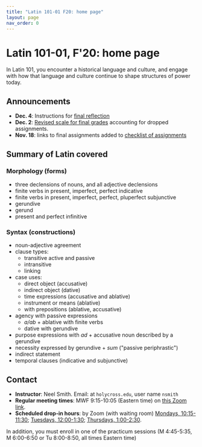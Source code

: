 ```yaml
---
title: "Latin 101-01 F20: home page"
layout: page
nav_order: 0
---
```



# Latin 101-01, F'20: home page

In Latin 101, you encounter a historical language and culture, and engage with how that language and culture continue to shape structures of power today.


## Announcements


- **Dec. 4**:  Instructions for [final reflection](./assignments/reflection/)
- **Dec. 2**: [Revised  scale for final grades](./grades/) accounting for dropped assignments.
- **Nov. 18**:  links to final assignments added to [checklist of assignments](./checklist/)

## Summary of Latin covered



### Morphology (forms)

- three declensions of nouns, and all adjective declensions
- finite verbs in present, imperfect, perfect indicative
- finite verbs in present, imperfect, perfect, pluperfect subjunctive
- gerundive
- gerund
- present and perfect infinitive

### Syntax (constructions)

- noun-adjective agreement
- clause types:  
    - transitive active and passive
    - intransitive
    - linking
- case uses:
    - direct object (accusative)
    - indirect object (dative)
    - time expressions (accusative and ablative)
    - instrument or means (ablative)
    - with prepositions (ablative, accusative)
- agency with passive expressions
    - *a/ab* + ablative  with finite verbs
    - dative with gerundive
- purpose expressions with *ad* + accusative noun described by a gerundive
- necessity expressed by gerundive + *sum* ("passive periphrastic")
- indirect statement
- temporal clauses (indicative and subjunctive)


<style scoped>

  .indicative {
    color: 	green;
    border: solid;
  }
  .subjunctive {
    color: 	blue;
    border: solid;
  }
  .warn {
    color: 	orange;
    border: solid;
  }
  .infinitive {
    background-color: 	yellow;
    border: solid yellow;
  }
</style>

## Contact

- **Instructor**: Neel Smith.  Email: at `holycross.edu`, user name `nsmith`
- **Regular meeting times**:  MWF 9:15-10:05 (Eastern time) on [this Zoom link](https://holycross.zoom.us/j/99294412522?pwd=dDBsUEZtcHpKZ2s4ekFFbmFIQXVoQT09).
- **Scheduled drop-in hours**: by Zoom (with waiting room) [Mondays, 10:15-11:30](https://holycross.zoom.us/j/92426336160); [Tuesdays, 12:00-1:30](https://holycross.zoom.us/j/98344637818); [Thursdays, 1:00-2:30](https://holycross.zoom.us/j/99712991817).


In addition, you must enroll in one of the practicum sessions (M 4:45-5:35, M 6:00-6:50 or Tu 8:00-8:50, all times Eastern time)
